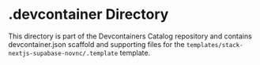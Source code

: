 # .devcontainer Directory

This directory is part of the Devcontainers Catalog repository and contains devcontainer.json scaffold and supporting files for the `templates/stack-nextjs-supabase-novnc/.template` template.

